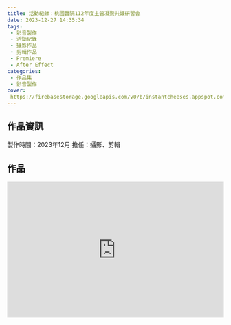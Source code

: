 ```yaml
---
title: 活動紀錄：桃園醫院112年度主管凝聚共識研習會
date: 2023-12-27 14:35:34
tags:
 - 影音製作
 - 活動紀錄
 - 攝影作品
 - 剪輯作品
 - Premiere
 - After Effect
categories:
 - 作品集
 - 影音製作
cover:
 https://firebasestorage.googleapis.com/v0/b/instantcheeses.appspot.com/o/%E4%BD%9C%E5%93%81%E9%9B%86%2F%E4%B8%BB%E7%AE%A1%E5%85%B1%E8%AD%98%E7%A0%94%E7%BF%92%E7%87%9F.png?alt=media&token=7c39ab7e-9792-4663-83e9-3d37a70ddf6c
---
```


## 作品資訊

製作時間：2023年12月
擔任：攝影、剪輯

## 作品

<div style="display:flex; justify-content:center;">
<iframe width="560" height="315" src="https://www.youtube.com/embed/qADEck22VNY?si=QS-tf_87ndIOgxY7" title="YouTube video player" frameborder="0" allow="accelerometer; autoplay; clipboard-write; encrypted-media; gyroscope; picture-in-picture; web-share" referrerpolicy="strict-origin-when-cross-origin" allowfullscreen></iframe>
</div>
